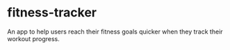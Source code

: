 # fitness-tracker
An app to help users reach their fitness goals quicker when they track their workout progress.
